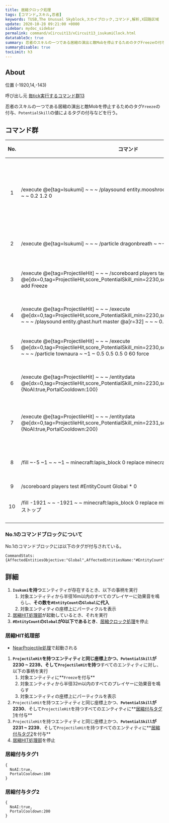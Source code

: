 ```yaml
---
title: 居縮クロック処理
tags: [コマンド,スキル,忍者]
keywords: TUSB,The Unusual Skyblock,スカイブロック,コマンド,解析,X回路区域
update: 2020-10-28 09:21:00 +0000
sidebar: mydoc_sidebar
permalink: command/xCircuit13/xCircuit13_isukumiClock.html
datatable3c: true
summary: 忍者のスキルの一つである居縮の演出と敵Mobを停止するためのタグFreezeの付与、PotentialSkillの値によるタグの付与などを行う。
summaryDisable: true
tocLimit: h3
---
```


## About

<span class="tagYellow">位置</span> (-1920,14,-143)

<span class="tagBlack">呼び出し元</span> [毎tick実行するコマンド群13]({{site.baseurl}}/command/xCircuit13/xCircuit13_command.html)

忍者のスキルの一つである居縮の演出と敵Mobを停止するためのタグ`Freeze`の付与、`PotentialSkill`の値によるタグの付与などを行う。

## コマンド群

<div class="datatable3c-begin"></div>

|No.|コマンド|状態|
|:-:|-|-|
|1|/execute @e[tag=Isukumi] ~ ~ ~ /playsound entity.mooshroom.shear master @a[r=16] ~ ~ ~ 0.2 1.2 0|リピート<br>動力が必要|
|2|/execute @e[tag=Isukumi] ~ ~ ~ /particle dragonbreath ~ ~-0.3 ~ 0 0 0 0 1 force|条件付き|
|3|/execute @e[tag=ProjectileHit] ~ ~ ~ /scoreboard players tag @e[dx=0,tag=ProjectileHit,score_PotentialSkill_min=2230,score_PotentialSkill=2239,c=1] add Freeze|動力が必要|
|4|/execute @e[tag=ProjectileHit] ~ ~ ~ /execute @e[dx=0,tag=ProjectileHit,score_PotentialSkill_min=2230,score_PotentialSkill=2239,c=1] ~ ~ ~ /playsound entity.ghast.hurt master @a[r=32] ~ ~ ~ 0.4 2 0.2|条件付き|
|5|/execute @e[tag=ProjectileHit] ~ ~ ~ /execute @e[dx=0,tag=ProjectileHit,score_PotentialSkill_min=2230,score_PotentialSkill=2239,c=1] ~ ~ ~ /particle townaura ~ ~1 ~ 0.5 0.5 0.5 0 60 force|条件付き|
|6|/execute @e[tag=ProjectileHit] ~ ~ ~ /entitydata @e[dx=0,tag=ProjectileHit,score_PotentialSkill_min=2230,score_PotentialSkill=2230,c=1] {NoAI:true,PortalCooldown:100}|動力が必要|
|7|/execute @e[tag=ProjectileHit] ~ ~ ~ /entitydata @e[dx=0,tag=ProjectileHit,score_PotentialSkill_min=2231,score_PotentialSkill=2239,c=1] {NoAI:true,PortalCooldown:200}|動力が必要|
|8|/fill ~-5 ~1 ~ ~ ~1 ~ minecraft:lapis_block 0 replace minecraft:redstone_block 0|動力が必要|
|9|/scoreboard players test #EntityCount Global * 0|
|10|/fill -1921 ~ ~ -1921 ~ ~ minecraft:lapis_block 0 replace minecraft:redstone_block 0 ###ストップ|条件付き|

<div class="datatable3c-end"></div>

### No.1のコマンドブロックについて

No.1のコマンドブロックには以下のタグが付与されている。

```mcfunction
CommandStats:{AffectedEntitiesObjective:"Global",AffectedEntitiesName:"#EntityCount"}
```

## 詳細

1. **`Isukumi`を持つ**エンティティが存在するとき、以下の事柄を実行
   1. 対象エンティティから半径16m以内のすべてのプレイヤーに効果音を鳴らし、**その数を`#EntityCount`の`Global`に代入**
   2. 対象エンティティの座標上にパーティクルを表示
2. [居縮HIT処理部](#居縮hit処理部)が起動しているとき、それを実行
3. **`#EntityCount`の`Global`が0以下であるとき**、[居縮クロック処理]({{site.baseurl}}/command/xCircuit13/xCircuit13_isukumiClock.html)を停止

### 居縮HIT処理部

- [NearProjectile処理]({{site.baseurl}}/command/xCircuit12/xCircuit12_nearProjectileProcessing.html)で起動される

1. **`ProjectileHit`を持つエンティティと同じ座標上かつ、`PotentialSkill`が2230 ~ 2239、そして`ProjectileHit`を持つ**すべてのエンティティに対し、以下の事柄を実行
   1. 対象エンティティに**`Freeze`を付与**
   2. 対象エンティティから半径32m以内のすべてのプレイヤーに効果音を鳴らす
   3. 対象エンティティの座標上にパーティクルを表示
2. `ProjectileHit`を持つエンティティと同じ座標上かつ、**`PotentialSkill`が2230**、そして`ProjectileHit`を持つすべてのエンティティに**[居縮付与タグ1](#居縮付与タグ1)を付与**
3. `ProjectileHit`を持つエンティティと同じ座標上かつ、**`PotentialSkill`が2231 ~ 2239**、そして`ProjectileHit`を持つすべてのエンティティに**[居縮付与タグ2](#居縮付与タグ2)を付与**
4. [居縮HIT処理部](#居縮hit処理部)を停止

### 居縮付与タグ1

```mcfunction
{
  NoAI:true,
  PortalCooldown:100
}
```

### 居縮付与タグ2

```mcfunction
{
  NoAI:true,
  PortalCooldown:200
}
```
